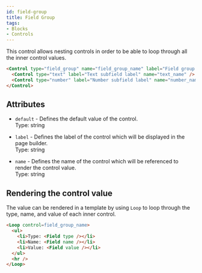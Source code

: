 ```yaml
---
id: field-group
title: Field Group
tags:
- Blocks
- Controls
---
```

This control allows nesting controls in order to be able to loop through all the inner control values.

```html
<Control type="field_group" name="field_group_name" label="Field group control">
  <Control type="text" label="Text subfield label" name="text_name" />
  <Control type="number" label="Number subfield label" name="number_name" />
</Control>
```

## Attributes

- `default` - Defines the default value of the control.  
    Type: string
- `label` - Defines the label of the control which will be displayed in the page builder.  
    Type: string  
    
- `name` - Defines the name of the control which will be referenced to render the control value.  
    Type: string  
    

## Rendering the control value

The value can be rendered in a template by using `Loop` to loop through the type, name, and value of each inner control.

```html
<Loop control=field_group_name>
  <ul>
    <li>Type: <Field type /></li>
    <li>Name: <Field name /></li>
    <li>Value: <Field value /></li>
  </ul>
  <hr />
</Loop>
```